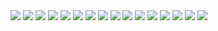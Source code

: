 

<img src='images/IMG_9095.PNG'>
<img src='images/IMG_9096.PNG'>
<img src='images/IMG_9097.PNG'>
<img src='images/IMG_9098.PNG'>
<img src='images/IMG_9099.PNG'>
<img src='images/IMG_9100.PNG'>
<img src='images/IMG_9101.PNG'>
<img src='images/IMG_9102.PNG'>
<img src='images/IMG_9103.PNG'>
<img src='images/IMG_9104.PNG'>
<img src='images/IMG_9105.PNG'>
<img src='images/IMG_9106.PNG'>
<img src='images/IMG_9107.PNG'>
<img src='images/IMG_9108.PNG'>
<img src='images/IMG_9109.PNG'>
<img src='images/IMG_9110.PNG'>
